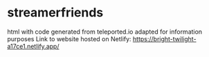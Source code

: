 # streamerfriends
html with code generated from teleported.io adapted for information purposes
Link to website hosted on Netlify: https://bright-twilight-a17ce1.netlify.app/
